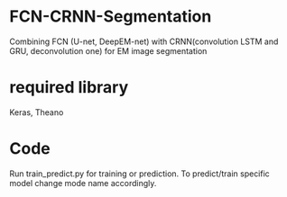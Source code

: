 # FCN-CRNN-Segmentation
Combining FCN (U-net, DeepEM-net) with CRNN(convolution LSTM and GRU, deconvolution one) for EM image segmentation
# required library
Keras, Theano
# Code
Run train_predict.py for training or prediction. To predict/train specific model change mode name accordingly.
